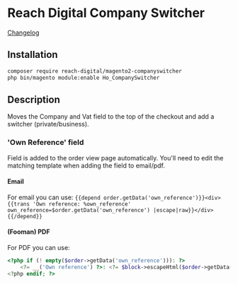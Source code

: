# Reach Digital Company Switcher

[Changelog](CHANGELOG.md)

## Installation
```BASH
composer require reach-digital/magento2-companyswitcher
php bin/magento module:enable Ho_CompanySwitcher
```

## Description
Moves the Company and Vat field to the top of the checkout and add a switcher (private/business).

### 'Own Reference' field
Field is added to the order view page automatically. You'll need to edit the matching template when adding the field to email/pdf.

#### Email
For email you can use:
`{{depend order.getData('own_reference')}}<div>{{trans 'Own reference: %own_reference' own_reference=$order.getData('own_reference') |escape|raw}}</div>{{/depend}}`

#### (Fooman) PDF
For PDF you can use:
```PHP
<?php if (! empty($order->getData('own_reference'))): ?>
    <?= __('Own reference') ?>: <?= $block->escapeHtml($order->getData('own_reference')); ?><br/>
<?php endif; ?>
```
